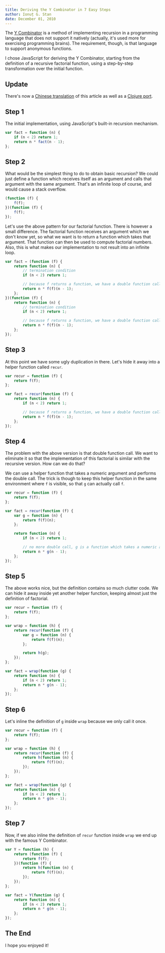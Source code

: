 ```yaml
---
title: Deriving the Y Combinator in 7 Easy Steps
author: Ionuț G. Stan
date: December 01, 2010
---
```



The [Y Combinator][1] is a method of implementing recursion in a programming
language that does not support it natively (actually, it's used more for
exercising programming brains). The requirement, though, is that language to
support anonymous functions.

I chose JavaScript for deriving the Y Combinator, starting from the definition
of a recursive factorial function, using a step-by-step transformation over
the initial function.

Update
------
There's now a [Chinese translation][2] of this article as well as a [Clojure port][3].


Step 1
------
The initial implementation, using JavaScript's built-in recursion mechanism.

~~~js
var fact = function (n) {
    if (n < 2) return 1;
    return n * fact(n - 1);
};
~~~


Step 2
------
What would be the simplest thing to do to obtain basic recursion? We could
just define a function which receives itself as an argument and calls that
argument with the same argument. That's an infinite loop of course, and would
cause a stack overflow.

~~~js
(function (f) {
    f(f);
})(function (f) {
    f(f);
});
~~~

Let's use the above pattern for our factorial function. There is however a
small difference. The factorial function receives an argument which we don't
know yet, so what we want is to return a function which takes that argument.
That function can then be used to compute factorial numbers. Also, this is
what makes our implementation to not result into an infinite loop.

~~~js
var fact = (function (f) {
    return function (n) {
        // termination condition
        if (n < 2) return 1;

        // because f returns a function, we have a double function call.
        return n * f(f)(n - 1);
    };
})(function (f) {
    return function (n) {
        // termination condition
        if (n < 2) return 1;

        // because f returns a function, we have a double function call.
        return n * f(f)(n - 1);
    };
});
~~~


Step 3
------
At this point we have some ugly duplication in there. Let's hide it away into
a helper function called `recur`.

~~~js
var recur = function (f) {
    return f(f);
};

var fact = recur(function (f) {
    return function (n) {
        if (n < 2) return 1;

        // because f returns a function, we have a double function call.
        return n * f(f)(n - 1);
    };
});
~~~


Step 4
------
The problem with the above version is that double function call. We want to
eliminate it so that the implementation of this factorial is similar with
the recursive version. How can we do that?

We can use a helper function that takes a numeric argument and performs the
double call. The trick is though to keep this helper function in the same
environment where `f` is visible, so that `g` can actually call `f`.

~~~js
var recur = function (f) {
    return f(f);
};

var fact = recur(function (f) {
    var g = function (n) {
        return f(f)(n);
    };

    return function (n) {
        if (n < 2) return 1;

        // no more double call, g is a function which takes a numeric arg
        return n * g(n - 1);
    };
});
~~~


Step 5
------
The above works nice, but the definition contains so much clutter code. We
can hide it away inside yet another helper function, keeping almost just the
definition of factorial.

~~~js
var recur = function (f) {
    return f(f);
};

var wrap = function (h) {
    return recur(function (f) {
        var g = function (n) {
            return f(f)(n);
        };

        return h(g);
    });
};

var fact = wrap(function (g) {
    return function (n) {
        if (n < 2) return 1;
        return n * g(n - 1);
    };
});
~~~


Step 6
------
Let's inline the definition of `g` inside `wrap` because we only call it once.

~~~js
var recur = function (f) {
    return f(f);
};

var wrap = function (h) {
    return recur(function (f) {
        return h(function (n) {
            return f(f)(n);
        });
    });
};

var fact = wrap(function (g) {
    return function (n) {
        if (n < 2) return 1;
        return n * g(n - 1);
    };
});
~~~


Step 7
------
Now, if we also inline the definition of `recur` function inside `wrap` we end
up with the famous Y Combinator.

~~~js
var Y = function (h) {
    return (function (f) {
        return f(f);
    })(function (f) {
        return h(function (n) {
            return f(f)(n);
        });
    });
};

var fact = Y(function (g) {
    return function (n) {
        if (n < 2) return 1;
        return n * g(n - 1);
    };
});
~~~


The End
-------
I hope you enjoyed it!


[1]: http://en.wikipedia.org/wiki/Fixed_point_combinator
[2]: http://cnblogs.com/windydays/archive/2012/04/09/2439519.html
[3]: http://legacyblog.citizen428.net/blog/2010/12/14/clojure-deriving-the-y-combinator-in-7-stolen-steps/
